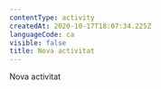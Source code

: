 ```yaml
---
contentType: activity
createdAt: 2020-10-17T18:07:34.225Z
languageCode: ca
visible: false
title: Nova activitat
---
```

Nova activitat